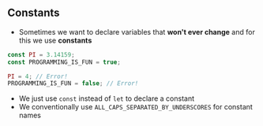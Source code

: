 ## Constants

- Sometimes we want to declare variables that __won't ever change__ and for this we use __constants__

```javascript
const PI = 3.14159;
const PROGRAMMING_IS_FUN = true;

PI = 4; // Error!
PROGRAMMING_IS_FUN = false; // Error!
```

- We just use `const` instead of `let` to declare a constant
- We conventionally use `ALL_CAPS_SEPARATED_BY_UNDERSCORES` for constant names
